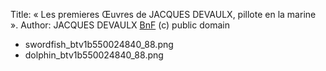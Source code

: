 Title:  « Les premieres Œuvres de JACQUES DEVAULX, pillote en la marine ».
Author:  JACQUES DEVAULX
[BnF](https://gallica.bnf.fr/ark:/12148/btv1b550024840/f88.item) (c) public domain
- swordfish_btv1b550024840_88.png
- dolphin_btv1b550024840_88.png
